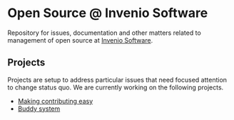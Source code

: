 # Open Source @ Invenio Software

Repository for issues, documentation and other matters related to management of
open source at [Invenio Software](https://github.com/inveniosoftware).

## Projects

Projects are setup to address particular issues that need focused attention to
change status quo. We are currently working on the following projects.

- [Making contributing easy](projects/making-contributing-easy.md)
- [Buddy system](projects/buddy-system.md)
